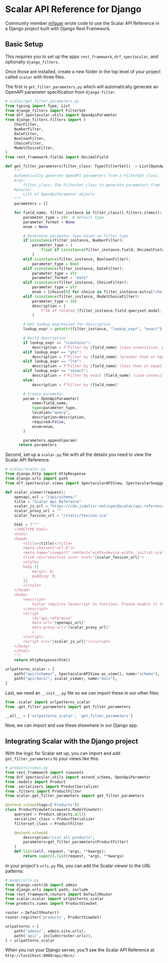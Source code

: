 # Scalar API Reference for Django

Community member [m1guer](https://github.com/m1guer/django-scalar) wrote code to use the Scalar API Reference in a Django project built with Django Rest Framework.

## Basic Setup

This requires you to set up the apps `rest_framework`, `drf_spectacular`, and optionally `django_filters`.

Once those are installed, create a new folder in the top level of your project called `scalar` with three files.

The first is `get_filter_parameters.py` which will automatically generate an OpenAPI parameter specification from `django-filter`.

```python
# scalar/get_filter_parameters.py
from typing import Type, List
from django_filters import FilterSet
from drf_spectacular.utils import OpenApiParameter
from django_filters.filters import (
    CharFilter,
    NumberFilter,
    DateFilter,
    BooleanFilter,
    ChoiceFilter,
    ModelChoiceFilter,
)
from rest_framework.fields import DecimalField

def get_filter_parameters(filter_class: Type[FilterSet]) -> List[OpenApiParameter]:
    """
    Automatically generate OpenAPI parameters from a FilterSet class.
    Args:
        filter_class: The FilterSet class to generate parameters from
    Returns:
        List of OpenApiParameter objects
    """
    parameters = []

    for field_name, filter_instance in filter_class().filters.items():
        parameter_type = str  # default type
        parameter_format = None
        enum = None

        # Determine parameter type based on filter type
        if isinstance(filter_instance, NumberFilter):
            parameter_type = (
                float if isinstance(filter_instance.field, DecimalField) else int
            )
        elif isinstance(filter_instance, BooleanFilter):
            parameter_type = bool
        elif isinstance(filter_instance, DateFilter):
            parameter_type = str
            parameter_format = "date"
        elif isinstance(filter_instance, ChoiceFilter):
            parameter_type = str
            enum = [choice[0] for choice in filter_instance.extra["choices"]]
        elif isinstance(filter_instance, ModelChoiceFilter):
            parameter_type = int
            description = (
                f"ID of related {filter_instance.field.queryset.model.__name__}"
            )

        # Get lookup expression for description
        lookup_expr = getattr(filter_instance, "lookup_expr", "exact")

        # Build description
        if lookup_expr == "icontains":
            description = f"Filter by {field_name} (case-insensitive, partial match)"
        elif lookup_expr == "gte":
            description = f"Filter by {field_name} (greater than or equal)"
        elif lookup_expr == "lte":
            description = f"Filter by {field_name} (less than or equal)"
        elif lookup_expr == "iexact":
            description = f"Filter by exact {field_name} (case-insensitive)"
        else:
            description = f"Filter by {field_name}"

        # Create parameter
        param = OpenApiParameter(
            name=field_name,
            type=parameter_type,
            location="query",
            description=description,
            required=False,
            enum=enum,
        )

        parameters.append(param)
      return parameters
```

Second, set up a `scalar.py` file with all the details you need to view the Scalar API Reference.

```python
# scalar/scalar.py
from django.http import HttpResponse
from django.urls import path
from drf_spectacular.views import SpectacularAPIView, SpectacularSwaggerView

def scalar_viewer(request):
    openapi_url = "/api/schema/"
    title = "Scalar Api Reference"
    scalar_js_url = "https://cdn.jsdelivr.net/npm/@scalar/api-reference"
    scalar_proxy_url = ""
    scalar_favicon_url = "/static/favicon.ico"

    html = f"""
    <!DOCTYPE html>
    <html>
    <head>
        <title>{title}</title>
        <meta charset="utf-8"/>
        <meta name="viewport" content="width=device-width, initial-scale=1">
        <link rel="shortcut icon" href="{scalar_favicon_url}">
        <style>
        body {{
            margin: 0;
            padding: 0;
        }}
        </style>
    </head>
    <body>
        <noscript>
            Scalar requires Javascript to function. Please enable it to browse the documentation.
        </noscript>
        <script
            id="api-reference"
            data-url="{openapi_url}"
            data-proxy-url="{scalar_proxy_url}"
            >
        </script>
        <script src="{scalar_js_url}"></script>
    </body>
    </html>
    """
    return HttpResponse(html)

urlpatterns_scalar = [
    path("api/schema/", SpectacularAPIView.as_view(), name="schema"),
    path("api/docs/", scalar_viewer, name="docs"),
]
```

Last, we need an `__init__.py` file so we can import these in our other files:

```python
from .scalar import urlpatterns_scalar
from .get_filter_parameters import get_filter_parameters

__all__ = ['urlpatterns_scalar', 'get_filter_parameters']
```

Now, we can import and use these elsewhere in our Django app.

## Integrating Scalar with the Django project

With the logic for Scalar set up, you can import and add `get_filter_parameters` to your views like this:

```python
# products/views.py
from rest_framework import viewsets
from drf_spectacular.utils import extend_schema, OpenApiParameter
from .models import Product
from .serializers import ProductSerializer
from .filters import ProductFilter
from scalar.get_filter_parameters import get_filter_parameters

@extend_schema(tags=['Products'])
class ProductViewSet(viewsets.ModelViewSet):
    queryset = Product.objects.all()
    serializer_class = ProductSerializer
    filterset_class = ProductFilter

    @extend_schema(
        description="List all products",
        parameters=get_filter_parameters(ProductFilter)
    )
    def list(self, request, *args, **kwargs):
        return super().list(request, *args, **kwargs)
```

In your project's `urls.py` file, you can add the Scalar viewer to the URL patterns:

```python
# myapi/urls.py
from django.contrib import admin
from django.urls import path, include
from rest_framework.routers import DefaultRouter
from scalar.scalar import urlpatterns_scalar
from products.views import ProductViewSet

router = DefaultRouter()
router.register('products', ProductViewSet)

urlpatterns = [
    path('admin/', admin.site.urls),
    path('api/', include(router.urls)),
] + urlpatterns_scalar

```

When you run your Django server, you'll see the Scalar API Reference at `http://localhost:8000/api/docs/`.
